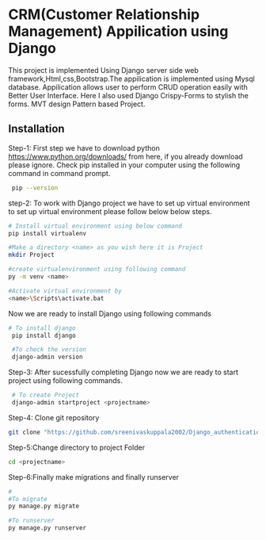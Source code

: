 
# CRM(Customer Relationship Management) Appilication  using Django

This project is implemented Using Django server side web framework,Html,css,Bootstrap.The appilication is implemented using Mysql database. Appilication allows user to perform CRUD operation easily with Better User Interface. Here I also used Django Crispy-Forms to stylish the forms. MVT design Pattern based Project.


## Installation


Step-1:
 First step we have to download python https://www.python.org/downloads/ from here, if you already download please ignore. Check pip installed in your computer using the following command in command prompt.
```bash
 pip --version 
```
step-2:
To work with Django project we have to set up virtual environment to set up virtual environment please follow below below steps.

```bash
# Install virtual environment using below command
pip install virtualenv 

#Make a directory <name> as you wish here it is Project
mkdir Project

#create virtualenvironment using following command
py -m venv <name>

#Activate virtual environment by
<name>\Scripts\activate.bat
``` 
Now we are ready to install Django using following commands
```bash
# To install django
 pip install django

 #To check the version
 django-admin version 
```
Step-3: After sucessfully completing Django now we are ready to start project using following commands.
```bash
 # To create Project
 django-admin startproject <projectname> 
```
Step-4: Clone git repository
```bash
git clone "https://github.com/sreenivaskuppala2002/Django_authentication_project"
```
Step-5:Change directory to project Folder
```bash
cd <projectname>
```
Step-6:Finally make migrations and finally runserver
```bash
#
#To migrate
py manage.py migrate 

#To runserver
py manage.py runserver
```


